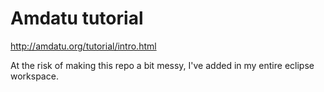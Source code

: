 # Amdatu tutorial

http://amdatu.org/tutorial/intro.html

At the risk of making this repo a bit messy, I've added in my entire eclipse workspace.


